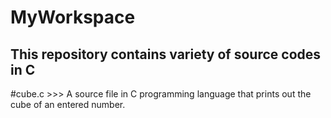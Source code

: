 # MyWorkspace
This repository contains variety of source codes in C
-----------------------------------------------------
#cube.c >>> A source file in C programming language that prints out the cube of an entered number.
